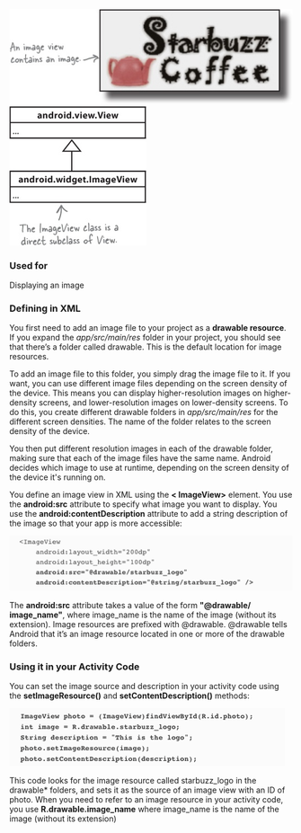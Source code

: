 ![](.guides/img/70image.png)
![](.guides/img/73.png)

### Used for
Displaying an image

### Defining in XML
You first need to add an image file to your project as a **drawable resource**. If you expand the *app/src/main/res* folder in your project, you should see that there’s a folder called drawable. This is the default location for image resources. 

To add an image file to this folder, you simply drag the image file to it. If you want, you can use different image files depending on the screen density of the device. This means you can display higher-resolution images on higher-density screens, and lower-resolution images on lower-density screens. To do this, you create different drawable folders in *app/src/main/res* for the different screen densities. The name of the folder relates to the screen density of the device.

You then put different resolution images in each of the drawable folder, making sure that each of the image files have the same name. Android decides which image to use at runtime, depending on the screen density of the device it's running on. 

You define an image view in XML using the **< ImageView>** element. You use the **android:src** attribute to specify what image you want to display. You use the **android:contentDescription** attribute to add a string description of the image so that your app is more accessible:

![](.guides/img/71.png)

The **android:src** attribute takes a value of the form **"@drawable/ image_name"**, where image_name is the name of the image (without its extension). Image resources are prefixed with @drawable. @drawable tells Android that it’s an image resource located in one or more of the drawable folders.


### Using it in your Activity Code
You can set the image source and description in your activity code using the **setImageResource()** and **setContentDescription()** methods:

![](.guides/img/72.png)

This code looks for the image resource called starbuzz_logo in the drawable* folders, and sets it as the source of an image view with an ID of photo. When you need to refer to an image resource in your activity code, you use **R.drawable.image_name** where image_name is the name of the image (without its extension)
